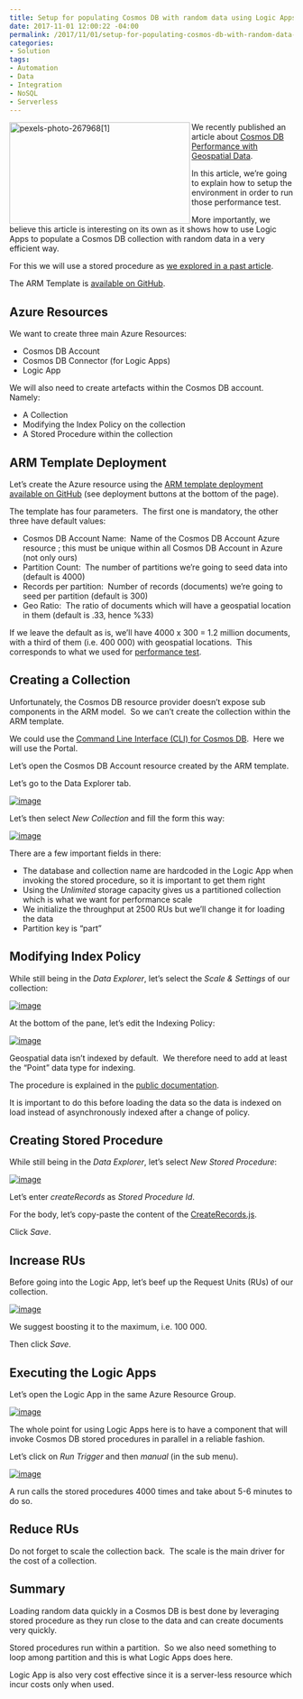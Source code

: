 ```yaml
---
title: Setup for populating Cosmos DB with random data using Logic Apps
date: 2017-11-01 12:00:22 -04:00
permalink: /2017/11/01/setup-for-populating-cosmos-db-with-random-data-using-logic-apps/
categories:
- Solution
tags:
- Automation
- Data
- Integration
- NoSQL
- Serverless
---
```

<a href="/assets/2017/11/setup-for-populating-cosmos-db-with-random-data-using-logic-apps/pexels-photo-2679681.jpg"><img style="border:0 currentcolor;float:left;display:inline;background-image:none;" title="pexels-photo-267968[1]" src="/assets/2017/11/setup-for-populating-cosmos-db-with-random-data-using-logic-apps/pexels-photo-2679681_thumb.jpg" alt="pexels-photo-267968[1]" width="320" height="180" align="left" border="0" /></a>We recently published an article about <a href="https://vincentlauzon.com/2017/10/25/cosmos-db-performance-with-geospatial-data/">Cosmos DB Performance with Geospatial Data</a>.

In this article, we’re going to explain how to setup the environment in order to run those performance test.

More importantly, we believe this article is interesting on its own as it shows how to use Logic Apps to populate a Cosmos DB collection with random data in a very efficient way.

For this we will use a stored procedure as <a href="https://vincentlauzon.com/2017/10/19/invoking-a-stored-procedure-from-a-partitioned-cosmosdb-collection-from-logic-apps/">we explored in a past article</a>.

The ARM Template is <a href="https://github.com/vplauzon/cosmos-db/tree/master/Cosmos-DB-Geo-Perf/DeployPerfCosmosDB" target="_blank" rel="noopener">available on GitHub</a>.

<h2>Azure Resources</h2>

We want to create three main Azure Resources:

<ul>
    <li>Cosmos DB Account</li>
    <li>Cosmos DB Connector (for Logic Apps)</li>
    <li>Logic App</li>
</ul>

We will also need to create artefacts within the Cosmos DB account.  Namely:

<ul>
    <li>A Collection</li>
    <li>Modifying the Index Policy on the collection</li>
    <li>A Stored Procedure within the collection</li>
</ul>

<h2>ARM Template Deployment</h2>

Let’s create the Azure resource using the <a href="https://github.com/vplauzon/cosmos-db/tree/master/Cosmos-DB-Geo-Perf/DeployPerfCosmosDB" target="_blank" rel="noopener">ARM template deployment available on GitHub</a> (see deployment buttons at the bottom of the page).

The template has four parameters.  The first one is mandatory, the other three have default values:

<ul>
    <li>Cosmos DB Account Name:  Name of the Cosmos DB Account Azure resource ; this must be unique within all Cosmos DB Account in Azure (not only ours)</li>
    <li>Partition Count:  The number of partitions we’re going to seed data into (default is 4000)</li>
    <li>Records per partition:  Number of records (documents) we’re going to seed per partition (default is 300)</li>
    <li>Geo Ratio:  The ratio of documents which will have a geospatial location in them (default is .33, hence %33)</li>
</ul>

If we leave the default as is, we’ll have 4000 x 300 = 1.2 million documents, with a third of them (i.e. 400 000) with geospatial locations.  This corresponds to what we used for <a href="https://vincentlauzon.com/2017/10/25/cosmos-db-performance-with-geospatial-data/">performance test</a>.

<h2>Creating a Collection</h2>

Unfortunately, the Cosmos DB resource provider doesn’t expose sub components in the ARM model.  So we can’t create the collection within the ARM template.

We could use the <a href="https://docs.microsoft.com/en-us/cli/azure/cosmosdb?view=azure-cli-latest" target="_blank" rel="noopener">Command Line Interface (CLI) for Cosmos DB</a>.  Here we will use the Portal.

Let’s open the Cosmos DB Account resource created by the ARM template.

Let’s go to the Data Explorer tab.

<a href="/assets/2017/11/setup-for-populating-cosmos-db-with-random-data-using-logic-apps/image8.png"><img style="border:0 currentcolor;display:inline;background-image:none;" title="image" src="/assets/2017/11/setup-for-populating-cosmos-db-with-random-data-using-logic-apps/image_thumb8.png" alt="image" border="0" /></a>

Let’s then select <em>New Collection</em> and fill the form this way:

<a href="/assets/2017/11/setup-for-populating-cosmos-db-with-random-data-using-logic-apps/image9.png"><img style="border:0 currentcolor;display:inline;background-image:none;" title="image" src="/assets/2017/11/setup-for-populating-cosmos-db-with-random-data-using-logic-apps/image_thumb9.png" alt="image" border="0" /></a>

There are a few important fields in there:

<ul>
    <li>The database and collection name are hardcoded in the Logic App when invoking the stored procedure, so it is important to get them right</li>
    <li>Using the <em>Unlimited </em>storage capacity gives us a partitioned collection which is what we want for performance scale</li>
    <li>We initialize the throughput at 2500 RUs but we’ll change it for loading the data</li>
    <li>Partition key is “part”</li>
</ul>

<h2>Modifying Index Policy</h2>

While still being in the <em>Data Explorer</em>, let’s select the <em>Scale &amp; Settings</em> of our collection:

<a href="/assets/2017/11/setup-for-populating-cosmos-db-with-random-data-using-logic-apps/image10.png"><img style="border:0 currentcolor;display:inline;background-image:none;" title="image" src="/assets/2017/11/setup-for-populating-cosmos-db-with-random-data-using-logic-apps/image_thumb10.png" alt="image" border="0" /></a>

At the bottom of the pane, let’s edit the Indexing Policy:

<a href="/assets/2017/11/setup-for-populating-cosmos-db-with-random-data-using-logic-apps/image11.png"><img style="border:0 currentcolor;display:inline;background-image:none;" title="image" src="/assets/2017/11/setup-for-populating-cosmos-db-with-random-data-using-logic-apps/image_thumb11.png" alt="image" border="0" /></a>

Geospatial data isn’t indexed by default.  We therefore need to add at least the “Point” data type for indexing.

The procedure is explained in the <a href="https://docs.microsoft.com/en-us/azure/cosmos-db/geospatial#indexing" target="_blank" rel="noopener">public documentation</a>.

It is important to do this before loading the data so the data is indexed on load instead of asynchronously indexed after a change of policy.

<h2>Creating Stored Procedure</h2>

While still being in the <em>Data Explorer</em>, let’s select <em>New Stored Procedure</em>:

<a href="/assets/2017/11/setup-for-populating-cosmos-db-with-random-data-using-logic-apps/image12.png"><img style="border:0 currentcolor;display:inline;background-image:none;" title="image" src="/assets/2017/11/setup-for-populating-cosmos-db-with-random-data-using-logic-apps/image_thumb12.png" alt="image" border="0" /></a>

Let’s enter <em>createRecords</em> as <em>Stored Procedure Id</em>.

For the body, let’s copy-paste the content of the <a href="https://github.com/vplauzon/cosmos-db/blob/master/Cosmos-DB-Geo-Perf/PerfTest/CreateRecords.js" target="_blank" rel="noopener">CreateRecords.js</a>.

Click <em>Save</em>.

<h2>Increase RUs</h2>

Before going into the Logic App, let’s beef up the Request Units (RUs) of our collection.

<a href="/assets/2017/11/setup-for-populating-cosmos-db-with-random-data-using-logic-apps/image14.png"><img style="border:0 currentcolor;display:inline;background-image:none;" title="image" src="/assets/2017/11/setup-for-populating-cosmos-db-with-random-data-using-logic-apps/image_thumb14.png" alt="image" border="0" /></a>

We suggest boosting it to the maximum, i.e. 100 000.

Then click <em>Save</em>.

<h2>Executing the Logic Apps</h2>

Let’s open the Logic App in the same Azure Resource Group.

<a href="/assets/2017/11/setup-for-populating-cosmos-db-with-random-data-using-logic-apps/image13.png"><img style="border:0 currentcolor;display:inline;background-image:none;" title="image" src="/assets/2017/11/setup-for-populating-cosmos-db-with-random-data-using-logic-apps/image_thumb13.png" alt="image" border="0" /></a>

The whole point for using Logic Apps here is to have a component that will invoke Cosmos DB stored procedures in parallel in a reliable fashion.

Let’s click on <em>Run Trigger</em> and then <em>manual</em> (in the sub menu).

<a href="/assets/2017/11/setup-for-populating-cosmos-db-with-random-data-using-logic-apps/image16.png"><img style="border:0 currentcolor;display:inline;background-image:none;" title="image" src="/assets/2017/11/setup-for-populating-cosmos-db-with-random-data-using-logic-apps/image_thumb16.png" alt="image" border="0" /></a>

A run calls the stored procedures 4000 times and take about 5-6 minutes to do so.

<h2>Reduce RUs</h2>

Do not forget to scale the collection back.  The scale is the main driver for the cost of a collection.

<h2>Summary</h2>

Loading random data quickly in a Cosmos DB is best done by leveraging stored procedure as they run close to the data and can create documents very quickly.

Stored procedures run within a partition.  So we also need something to loop among partition and this is what Logic Apps does here.

Logic App is also very cost effective since it is a server-less resource which incur costs only when used.